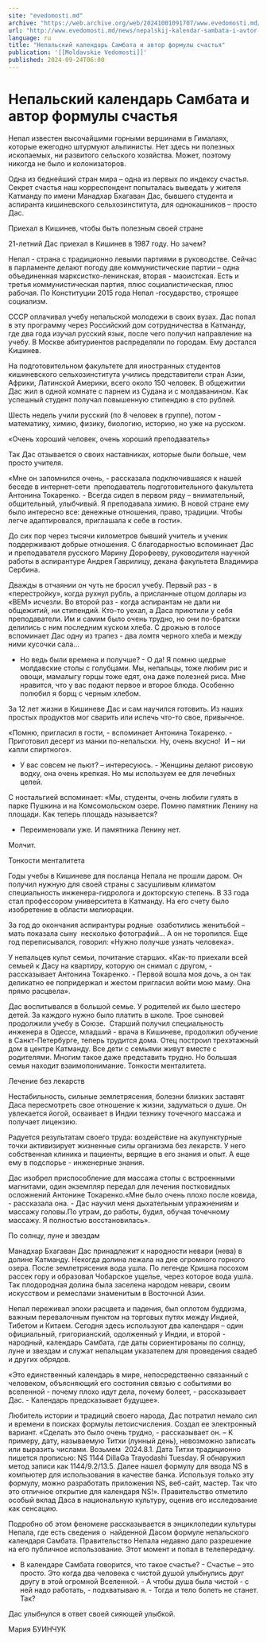 ```yaml
---
site: "evedomosti.md"
archive: "https://web.archive.org/web/20241001091707/www.evedomosti.md/news/nepalskij-kalendar-sambata-i-avtor-formuly-schastya"
url: "http://www.evedomosti.md/news/nepalskij-kalendar-sambata-i-avtor-formuly-schastya"
language: ru
title: "Непальский календарь Самбата и автор формулы счастья"
publication: '[[Moldavskie Vedomosti]]'
published: 2024-09-24T06:00
---
```


# Непальский календарь Самбата и автор формулы счастья

Непал известен высочайшими горными вершинами в Гималаях, которые ежегодно штурмуют альпинисты. Нет здесь ни полезных ископаемых, ни развитого сельского хозяйства. Может, поэтому никогда не было и колонизаторов.

Одна из беднейший стран мира – одна из первых по индексу счастья. Секрет счастья наш корреспондент попыталась выведать у жителя Катманду по имени Манадхар Бхагаван Дас, бывшего студента и аспиранта кишиневского сельхозинститута, для однокашников – просто Дас.

Приехал в Кишинев, чтобы быть полезным своей стране

21-летний Дас приехал в Кишинев в 1987 году. Но зачем?

Непал - страна с традиционно левыми партиями в руководстве. Сейчас в парламенте делают погоду две коммунистические партии – одна объединенная марксистко-ленинская, вторая - маоистская. Есть и третья коммунистическая партия, плюс социалистическая, плюс рабочая. По Конституции 2015 года Непал -государство, строящее социализм.

СССР оплачивал учебу непальской молодежи в своих вузах. Дас попал в эту программу через Российский дом сотрудничества в Катманду, где два года изучал русский язык, после чего получил направление на учебу. В Москве абитуриентов распределяли по городам. Ему достался Кишинев.

На подготовительном факультете для иностранных студентов кишиневского сельхозинститута учились представители стран Азии, Африки, Латинской Америки, всего около 150 человек. В общежитии Дас жил в одной комнате с парнем из Судана и с молдаванином. Как успешный студент получал повышенную стипендию в сто рублей.

Шесть недель учили русский (по 8 человек в группе), потом - математику, химию, физику, биологию, историю, но уже на русском.

«Очень хороший человек, очень хороший преподаватель»

Так Дас отзывается о своих наставниках, которые были больше, чем просто учителя.

«Мне он запомнился очень, - рассказала подключившаяся к нашей беседе в интернет-сети  преподаватель подготовительного факультета Антонина Токаренко. - Всегда сидел в первом ряду – внимательный, общительный, улыбчивый. Я преподавала химию. В новой стране ему было интересно все: денежные отношения, право, традиции. Чтобы легче адаптировался, приглашала к себе в гости».

До сих пор через тысячи километров бывший учитель и ученик поддерживают добрые отношения. С благодарностью вспоминает Дас и преподавателя русского Марину Дорофееву, руководителя научной работы в аспирантуре Андрея Гаврилицу, декана факультета Владимира Сербина.

Дважды в отчаянии он чуть не бросил учебу. Первый раз - в «перестройку», когда рухнул рубль, а присланные отцом доллары из «ВЕМ» исчезли. Во второй раз - когда аспирантам не дали ни общежитий, ни стипендий. Кто-то уехал, а Даса приютили у себя преподаватели. Им и самим было очень трудно, но они по-братски делились с ним последним куском хлеба. С дрожью в голосе вспоминает Дас одну из трапез - два ломтя черного хлеба и между ними кусочки сала...

- Но ведь были времена и получше? - О да! Я помню щедрые молдавские столы с голубцами. Мы, непальцы, тоже любим рис и овощи, мамалыгу горцы тоже едят, она даже полезней риса. Мне нравится, что у вас подают первое и второе блюда. Особенно полюбил я борщ с черным хлебом.

За 12 лет жизни в Кишиневе Дас и сам научился готовить. Из наших простых продуктов мог сварить или испечь что-то свое, привычное.

«Помню, пригласил в гости, - вспоминает Антонина Токаренко. - Приготовил десерт из манки по-непальски. Ну, очень вкусно!  И – ни капли спиртного».

- У вас совсем не пьют? – интересуюсь. - Женщины делают рисовую водку, она очень крепкая. Но мы используем ее для лечебных целей.

С ностальгией вспоминает: «Мы, студенты, очень любили гулять в парке Пушкина и на Комсомольском озере. Помню памятник Ленину на площади. Как теперь площадь называется?

- Переименовали уже. И памятника Ленину нет.

Молчит.

Тонкости менталитета

Годы учебы в Кишиневе для посланца Непала не прошли даром. Он получил нужную для своей страны с засушливым климатом специальность инженера-гидролога и докторскую степень. В 33 года стал профессором университета в Катманду. На его счету было изобретение в области мелиорации.

За год до окончания аспирантуры родные  озаботились женитьбой – мать показала сыну  несколько фотографий… А он не торопился. Еще год переписывался, говорил: «Нужно получше узнать человека».

У непальцев культ семьи, почитание старших. «Как-то приехали всей семьей к Дасу на квартиру, которую он снимал с другом, - рассказывает Антонина Токаренко. - Первой вошла моя дочь, а он так деликатно ее попридержал и жестом пригласил войти мою маму. Она прямо расцвела».

Дас воспитывался в большой семье. У родителей их было шестеро детей. За каждого нужно было платить в школе. Трое сыновей продолжили учебу в Союзе.  Старший получил специальность инженера в Одессе, младший - врача в Кишиневе, продолжил обучение в Санкт-Петербурге, теперь трудится дома. Отец построил трехэтажный дом в центре Катманду. Все дети с семьями живут вместе с родителями. Многим такое даже представить трудно. Но большая семья находит взаимопонимание. Тонкости менталитета.

Лечение без лекарств

Нестабильность, сильные землетрясения, болезни близких заставят Даса пересмотреть свое отношение к жизни, задуматься о душе. Он увлекается йогой, осваивает в Индии технику точечного массажа и получает лицензию.

Радуется результатам своего труда: воздействие на акупунктурные точки активизирует жизненные силы организма без лекарств. У него собственная клиника и пациенты, верящие в его знания и опыт. А еще ему в подспорье - инженерные знания.

Дас изобрел приспособление для массажа стопы с встроенными магнитами, один экземпляр передал для лечения постковидных осложнений Антонине Токаренко.«Мне было очень плохо после ковида, - рассказала она. - Дас научил меня дыхательным упражнениям и массажу головы.По утрам, до работы, будил, обучая точечному массажу. Я полностью восстановилась».

По солнцу, луне и звездам

Манадхар Бхагаван Дас принадлежит к народности невари (нева) в долине Катманду. Некогда долина лежала на дне огромного горного озера. После землетрясения вода ушла. По легенде Кришна посохом рассек гору и образовал Чобарское ущелье, через которое вода ушла. Так плодородная долина была заселена народом невари, своим искусством и ремеслами знаменитым в Восточной Азии.

Непал переживал эпохи расцвета и падения, был оплотом буддизма, важным перевалочным пунктом на торговых путях между Индией, Тибетом и Китаем. Сегодня здесь используют два календаря – один официальный, григорианский, одолженный у Индии, и второй - народный, календарь Самбата, где даты сориентированы по солнцу, луне и звездам и служат непальцам указателем для проведения свадеб и других обрядов.

«Это единственный календарь в мире, непосредственно связанный с человеком, объясняющий его состояния связью с событиями во вселенной - почему плохо идут дела, почему болеет, - рассказывает Дас. - Календарь предсказывает будущее».

Любитель истории и традиций своего народа, Дас потратил немало сил и времени в поисках формулы летоисчисления. Создал ее электронный вариант. «Сделать это было очень трудно, - рассказывает он. – К примеру, дату, называемую Титхи (лунный день), невозможно записать или выразить числами. Возьмем  2024.8.1. Дата Титхи традиционно пишется прописью: NS 1144 DillaGa Trayodashi Tuesday. Я обнаружил метод записи как 1144/9.2/13.5. Далее нашел формулу для ввода NS в компьютер для использования в качестве банка. Используя только эту формулу, можно разработать приложения NS, веб-сайт, мастер. Так что это отличное открытие для календаря NS!». Правительство отметило особый вклад Даса в национальную культуру, оценив его исследование как сенсацию.

Подробно об этом феномене рассказывается в энциклопедии культуры Непала, где есть сведения о  найденной Дасом формуле непальского календаря Самбата. Правительство Непала недавно дало разрешение на его публичное использование. Этот момент и попал в телепередачу.

- В календаре Самбата говорится, что такое счастье? - Счастье – это просто. Это когда два человека с чистой душой улыбнулись друг другу в этой огромной Вселенной. - А чтобы душа была чистой - с ней надо работать, - подхватываю я. - Тогда и тело болеть не станет. Так?

Дас улыбнулся в ответ своей сияющей улыбкой.

Мария БУИНЧУК